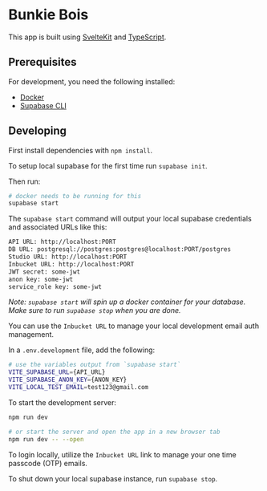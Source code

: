 # Bunkie Bois

This app is built using [SvelteKit](https://kit.svelte.dev/) and [TypeScript](https://www.typescriptlang.org/).

## Prerequisites

For development, you need the following installed:

- [Docker](https://docs.docker.com/engine/install/)
- [Supabase CLI](https://supabase.com/docs/guides/cli)


## Developing

First install dependencies with `npm install`.

To setup local supabase for the first time run `supabase init`.

Then run:
```bash
# docker needs to be running for this
supabase start
```

The `supabase start` command will output your local supabase credentials and associated URLs like this:
```bash
API URL: http://localhost:PORT
DB URL: postgresql://postgres:postgres@localhost:PORT/postgres
Studio URL: http://localhost:PORT
Inbucket URL: http://localhost:PORT
JWT secret: some-jwt
anon key: some-jwt
service_role key: some-jwt
```

_Note: `supabase start` will spin up a docker container for your database. Make sure to run `supabase stop` when you are done._

You can use the `Inbucket URL` to manage your local development email auth management.

In a `.env.development` file, add the following:
```bash
# use the variables output from `supabase start`
VITE_SUPABASE_URL={API_URL}
VITE_SUPABASE_ANON_KEY={ANON_KEY}
VITE_LOCAL_TEST_EMAIL=test123@gmail.com
```

To start the development server:

```bash
npm run dev

# or start the server and open the app in a new browser tab
npm run dev -- --open
```

To login locally, utilize the `Inbucket URL` link to manage your one time passcode (OTP) emails.

To shut down your local supabase instance, run `supabase stop`.
